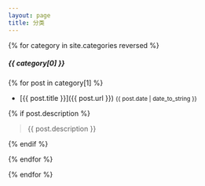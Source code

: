 ```yaml
---
layout: page
title: 分类
---
```

{% for category in site.categories reversed %}

##### {{ category[0] }}

{% for post in category[1] %}

 - [{{ post.title }}]({{ post.url }}) <small>{{ post.date | date_to_string }}</small>
 
{% if post.description %}
 
  > {{ post.description }}
 
{% endif %}

{% endfor %}

{% endfor %}
